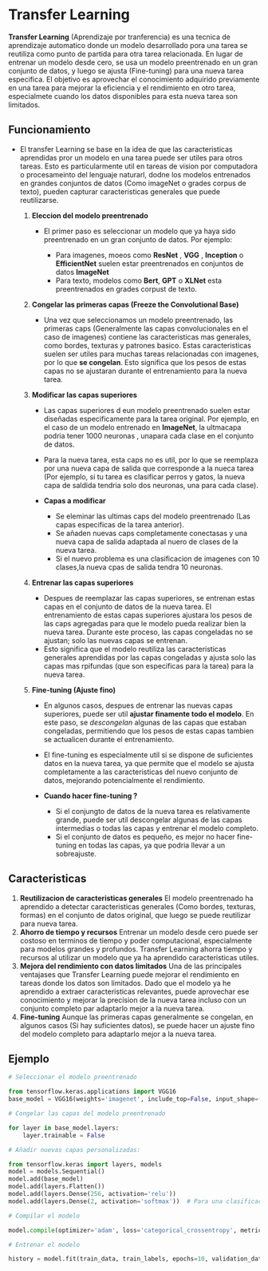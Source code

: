 # Transfer Learning

**Transfer Learning** (Aprendizaje por tranferencia) es una tecnica de aprendizaje automatico donde un modelo desarrollado pora una tarea se reutiliza como punto de partida para otra tarea relacionada. En lugar de entrenar un modelo desde cero, se usa un modelo preentrenado en un gran conjunto de datos, y luego se ajusta (Fine-tuning) para una nueva tarea especifica. El objetivo es aprovechar el conocimiento adquirido previamente en una tarea para mejorar la eficiencia y el rendimiento en otro tarea, especialmete cuando los datos disponibles para esta nueva tarea son limitados.

## Funcionamiento

* El transfer Learning se base en la idea de que las caracteristicas aprendidas pror un modelo en una tarea puede ser utiles para otros tareas. Esto es particularmente util en tareas de vision por computadora o procesameinto del lenguaje naturarl, dodne los modelos entrenados en grandes conjuntos de datos (Como imageNet o grades corpus de texto), pueden capturar caracteristicas generales que puede reutilizarse.

    1. **Eleccion del modelo preentrenado**
        
        * El primer paso es seleccionar un modelo que ya haya sido preentrenado en un gran conjunto de datos. Por ejemplo:
        
             * Para imagenes, moeos como **ResNet** , **VGG** , **Inception** o **EfficientNet** suelen estar preentrenados en conjuntos de datos **ImageNet**
             * Para texto, modelos como **Bert**, **GPT** o **XLNet** esta preentrenados en grades corpust de texto.
               
    2. **Congelar las primeras capas (Freeze the Convolutional Base)**
    
        * Una vez que seleccionamos un modelo preentrenado, las primeras caps (Generalmente las capas convolucionales en el caso de imagenes) contiene las caracteristicas mas generales, como bordes, texturas y patrones basico. Estas caracteristicas suelen ser utiles para muchas tareas relacionadas con imagenes, por lo que **se congelan**. Esto significa que los pesos de estas capas no se ajustaran durante el entrenamiento para la nueva tarea.
        
    3. **Modificar las capas superiores**
    
        * Las capas superiores d eun modelo preentrenado suelen estar diseñadas especificamente para la tarea original. Por ejemplo, en el caso de un modelo entrenado en **ImageNet**, la ultmacapa podria tener 1000 neuronas , unapara cada clase en el conjunto de datos.
        * Para la nueva tarea, esta caps no es util, por lo que se reemplaza por una nueva capa de salida que corresponde a la nueca tarea (Por ejemplo, si tu tarea es clasificar perros y gatos, la nueva capa de saldida tendria solo dos neuronas, una para cada clase).
        * **Capas a modificar**
        
          * Se eleminar las ultimas caps del modelo preentrenado (Las capas especificas de la tarea anterior).
          * Se añaden nuevas caps completamente conectasas y una nueva capa de salida adaptada al nuero de clases de la nueva tarea.
          * Si el nuevo problema es una clasificacion de imagenes con 10 clases,la nueva cpas de salida tendra 10  neuronas.
          
    4. **Entrenar las capas superiores**
    
        * Despues de reemplazar las capas superiores, se entrenan estas capas en el conjunto de datos de la nueva tarea. El entrenamiento de estas capas superiores ajustara los pesos de las caps agregadas para que le modelo pueda realizar bien la nueva tarea. Durante este proceso, las capas congeladas no se ajustan; solo las nuevas capas se entrenan.
        * Esto significa que el modelo reutiliza las caracteristicas generales aprendidas por las capas congeladas y ajusta solo las capas mas rpifundas (que son especificas para la tarea) para la nueva tarea. 
        
    5. **Fine-tuning (Ajuste fino)**
    
        * En algunos casos, despues de entrenar las nuevas capas superiores, puede ser util **ajustar finamente todo el modelo**. En este paso, se *descongelan* algunas de las capas que estaban congeladas, permitiendo que los pesos de estas capas tambien se actualicen durante el entrenamiento.
        * El fine-tuning es especialmente util si se dispone de suficientes datos en la nueva tarea, ya que permite que el modelo se ajusta completamente a las caracteristicas del nuevo conjunto de datos, mejorando potencialmente el rendimiento.
        * **Cuando hacer fine-tuning ?**
                
            * Si el conjungto de datos de la nueva tarea es relativamente grande, puede ser util descongelar algunas de las capas intermedias o todas las capas y entrenar el modelo completo.
            * Si el conjunto de datos es pequeño, es mejor no hacer fine-tuning en todas las capas, ya que podria llevar a un sobreajuste.
            
        
## Caracteristicas

1. **Reutilizacion de caracteristicas generales** El modelo preentrenado ha aprendido a detectar caracteristicas generales (Como bordes, texturas, formas) en el conjunto de datos original, que luego se puede reutilizar para nueva tarea.
2. **Ahorro de tiempo y recursos** Entrenar un modelo desde cero puede ser costoso en terminos de tiempo y poder computacional, especialmente para modelos grandes y profundos. Transfer Learning ahorra tiempo y recursos al utilizar un modelo que ya ha aprendido caracteristicas utiles.
3. **Mejora del rendimiento con datos limitados** Una de las principales ventajases que Transfer Learning puede mejorar el rendimiento en tareas donde los datos son limitados. Dado que el modelo ya he aprendido a extraer caracteristicas relevantes, puede aprovechar ese conocimiento y mejorar la precision de la nueva tarea incluso con un conjunto completo par adaptarlo mejor a la nueva tarea.
4. **Fine-tuning** Aunque las primeras capas generalmente se congelan, en algunos casos (Si hay suficientes datos), se puede hacer un ajuste fino del modelo completo para adaptarlo mejor a la nueva tarea.


## Ejemplo 

```python
# Seleccionar el modelo preentrenado

from tensorflow.keras.applications import VGG16
base_model = VGG16(weights='imagenet', include_top=False, input_shape=(224, 224, 3))

# Congelar las capas del modelo preentrenado

for layer in base_model.layers:
    layer.trainable = False

# Añadir nuevas capas personalizadas:

from tensorflow.keras import layers, models
model = models.Sequential()
model.add(base_model)
model.add(layers.Flatten())
model.add(layers.Dense(256, activation='relu'))
model.add(layers.Dense(2, activation='softmax'))  # Para una clasificación binaria

# Compilar el modelo

model.compile(optimizer='adam', loss='categorical_crossentropy', metrics=['accuracy'])

# Entrenar el modelo

history = model.fit(train_data, train_labels, epochs=10, validation_data=(val_data, val_labels))


```